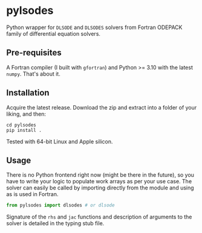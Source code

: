 # pylsodes

Python wrapper for `DLSODE` and `DLSODES` solvers from Fortran ODEPACK family of differential equation solvers.

## Pre-requisites

A Fortran compiler (I built with `gfortran`) and Python >= 3.10 with the latest `numpy`. That's about it.

## Installation

Acquire the latest release. Download the zip and extract into a folder of your liking, and then:

```shell
cd pylsodes
pip install .
```

Tested with 64-bit Linux and Apple silicon.

## Usage

There is no Python frontend right now (might be there in the future), so you have to write your logic to populate work arrays as per your use case. The solver can easily be called by importing directly from the module and using as is used in Fortran.

```python
from pylsodes import dlsodes # or dlsode
```

Signature of the `rhs` and `jac` functions and description of arguments to the solver is detailed in the typing stub file.
